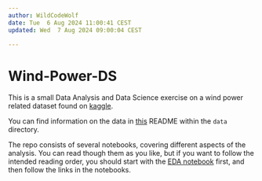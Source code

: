 ```yaml
---
author: WildCodeWolf
date: Tue  6 Aug 2024 11:00:41 CEST
updated: Wed  7 Aug 2024 09:00:04 CEST

---
```


# Wind-Power-DS

This is a small Data Analysis and Data Science exercise on a wind power related
dataset found on [kaggle](kaggle.com).

You can find information on the data in [this](data/README.md) README within
the `data` directory.

The repo consists of several notebooks, covering different aspects of the
analysis.  You can read though them as you like, but if you want to follow
the intended reading order, you should start with the
[EDA notebook](./eda.ipynb) first, and then follow the links in the notebooks.
